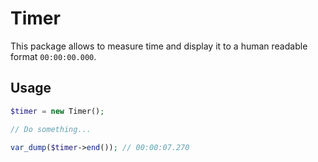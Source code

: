 # Timer

This package allows to measure time and display it to a human readable format `00:00:00.000`.

## Usage

```php
$timer = new Timer();

// Do something...

var_dump($timer->end()); // 00:00:07.270
```